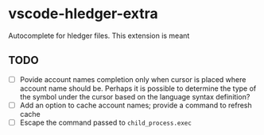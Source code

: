 # vscode-hledger-extra

Autocomplete for hledger files. This extension is meant

## TODO

- [ ] Povide account names completion only when cursor is placed where account
    name should be. Perhaps it is possible to determine the type of the symbol
    under the cursor based on the language syntax definition?
- [ ] Add an option to cache account names; provide a command to refresh cache
- [ ] Escape the command passed to `child_process.exec`
